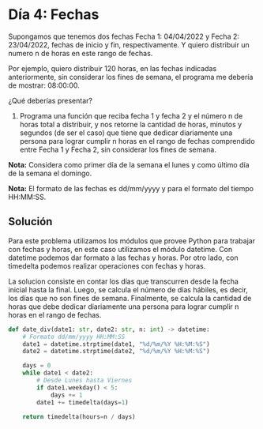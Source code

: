 # Día 4: Fechas

Supongamos que tenemos dos fechas Fecha 1: 04/04/2022 y Fecha 2: 23/04/2022, fechas de inicio y fin, respectivamente. Y quiero distribuir un numero n de horas en este rango de fechas.

Por ejemplo, quiero distribuir 120 horas, en las fechas indicadas anteriormente, sin considerar los fines de semana, el programa me debería de mostrar: 08:00:00.

¿Qué deberías presentar?

1. Programa una función que reciba fecha 1 y fecha 2 y el número n de horas total a distribuir, y nos retorne la cantidad de horas, minutos y segundos (de ser el caso) que tiene que dedicar diariamente una persona para lograr cumplir n horas en el rango de fechas comprendido entre Fecha 1 y Fecha 2, sin considerar los fines de semana.

**Nota:** Considera como primer día de la semana el lunes y como último día de la semana el domingo.

**Nota:** El formato de las fechas es dd/mm/yyyy y para el formato del tiempo HH:MM:SS.

## Solución

Para este problema utilizamos los módulos que provee Python para trabajar con fechas y horas, en este caso utilizamos el módulo datetime. Con datetime podemos dar formato a las fechas y horas. Por otro lado, con timedelta podemos realizar operaciones con fechas y horas.

La solucion consiste en contar los días que transcurren desde la fecha inicial hasta la final. Luego, se calcula el número de días hábiles, es decir, los días que no son fines de semana. Finalmente, se calcula la cantidad de horas que debe dedicar diariamente una persona para lograr cumplir n horas en el rango de fechas.

```python
def date_div(date1: str, date2: str, n: int) -> datetime:
    # Formato dd/mm/yyyy HH:MM:SS
    date1 = datetime.strptime(date1, "%d/%m/%Y %H:%M:%S")
    date2 = datetime.strptime(date2, "%d/%m/%Y %H:%M:%S")

    days = 0
    while date1 < date2:
        # Desde Lunes hasta Viernes
        if date1.weekday() < 5:
            days += 1
        date1 += timedelta(days=1)

    return timedelta(hours=n / days)
```
